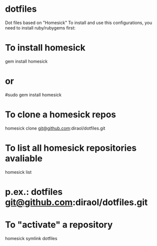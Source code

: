dotfiles
========

Dot files based on "Homesick"
To install and use this configurations, you need to install ruby/rubygems first:
 # To install homesick
 gem install homesick
 # or
 #sudo gem install homesick
 #
 # To clone a homesick repos
 homesick clone git@github.com:diraol/dotfiles.git
 #
 # To list all homesick repositories avaliable
 homesick list
 # p.ex.: dotfiles  git@github.com:diraol/dotfiles.git
 #
 # To "activate" a repository
 homesick symlink dotfiles
